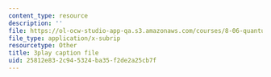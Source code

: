 ```yaml
---
content_type: resource
description: ''
file: https://ol-ocw-studio-app-qa.s3.amazonaws.com/courses/8-06-quantum-physics-iii-spring-2018/25812e832c945324ba35f2de2a25cb7f_868odGqmB1E.vtt
file_type: application/x-subrip
resourcetype: Other
title: 3play caption file
uid: 25812e83-2c94-5324-ba35-f2de2a25cb7f
---
```

